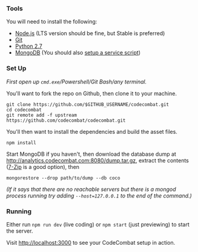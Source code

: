 ### Tools

You will need to install the following:

* [Node.js](https://nodejs.org/en/download/) (LTS version should be fine, but Stable is preferred)
* [Git](https://help.github.com/articles/set-up-git/#setting-up-git)
* [Python 2.7](https://www.python.org/downloads/windows/)
* [MongoDB](https://www.mongodb.org/downloads#production) (You should also [setup a service script](https://docs.mongodb.org/master/tutorial/install-mongodb-on-windows/#manually-create-a-windows-service-for-mongodb))

### Set Up

*First open up `cmd.exe`/Powershell/Git Bash/any terminal.*

You'll want to fork the repo on Github, then clone it to your machine.

    git clone https://github.com/$GITHUB_USERNAME/codecombat.git
    cd codecombat
    git remote add -f upstream https://github.com/codecombat/codecombat.git

You'll then want to install the dependencies and build the asset files.

    npm install

Start MongoDB if you haven't, then download the database dump at http://analytics.codecombat.com:8080/dump.tar.gz, extract the contents ([7-Zip](http://www.7-zip.org/) is a good option), then

    mongorestore --drop path/to/dump --db coco

*(If it says that there are no reachable servers but there is a mongod process running try adding `--host=127.0.0.1` to the end of the command.)*

### Running

Either run `npm run dev` (live coding) or `npm start` (just previewing) to start the server.

Visit [http://localhost:3000](http://localhost:3000) to see your CodeCombat setup in action.